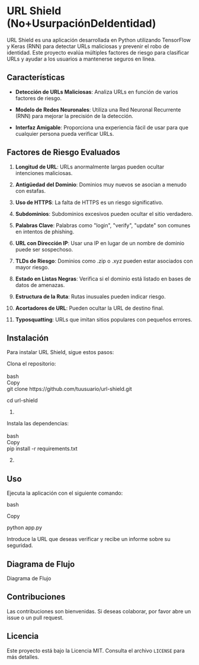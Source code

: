 # **URL Shield (No+UsurpaciónDeIdentidad)**

URL Shield es una aplicación desarrollada en Python utilizando TensorFlow y Keras (RNN) para detectar URLs maliciosas y prevenir el robo de identidad. Este proyecto evalúa múltiples factores de riesgo para clasificar URLs y ayudar a los usuarios a mantenerse seguros en línea.


## **Características**

- **Detección de URLs Maliciosas**: Analiza URLs en función de varios factores de riesgo.

- **Modelo de Redes Neuronales**: Utiliza una Red Neuronal Recurrente (RNN) para mejorar la precisión de la detección.

- **Interfaz Amigable**: Proporciona una experiencia fácil de usar para que cualquier persona pueda verificar URLs.


## **Factores de Riesgo Evaluados**

1. **Longitud de URL**: URLs anormalmente largas pueden ocultar intenciones maliciosas.

2. **Antigüedad del Dominio**: Dominios muy nuevos se asocian a menudo con estafas.

3. **Uso de HTTPS**: La falta de HTTPS es un riesgo significativo.

4. **Subdominios**: Subdominios excesivos pueden ocultar el sitio verdadero.

5. **Palabras Clave**: Palabras como "login", "verify", "update" son comunes en intentos de phishing.

6. **URL con Dirección IP**: Usar una IP en lugar de un nombre de dominio puede ser sospechoso.

7. **TLDs de Riesgo**: Dominios como .zip o .xyz pueden estar asociados con mayor riesgo.

8. **Estado en Listas Negras**: Verifica si el dominio está listado en bases de datos de amenazas.

9. **Estructura de la Ruta**: Rutas inusuales pueden indicar riesgo.

10. **Acortadores de URL**: Pueden ocultar la URL de destino final.

11. **Typosquatting**: URLs que imitan sitios populares con pequeños errores.


## **Instalación**

Para instalar URL Shield, sigue estos pasos:

Clona el repositorio:\
\
&#x20;bash\
Copy\
git clone https\://github.com/tuusuario/url-shield.git

cd url-shield

1.

Instala las dependencias:\
\
&#x20;bash\
Copy\
pip install -r requirements.txt

2.


## **Uso**

Ejecuta la aplicación con el siguiente comando:

bash

Copy

python app.py

Introduce la URL que deseas verificar y recibe un informe sobre su seguridad.


## **Diagrama de Flujo**

Diagrama de Flujo


## **Contribuciones**

Las contribuciones son bienvenidas. Si deseas colaborar, por favor abre un issue o un pull request.


## **Licencia**

Este proyecto está bajo la Licencia MIT. Consulta el archivo `LICENSE` para más detalles.
